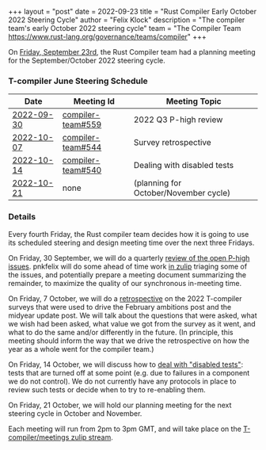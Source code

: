 +++
layout = "post"
date = 2022-09-23
title = "Rust Compiler Early October 2022 Steering Cycle"
author = "Felix Klock"
description = "The compiler team's early October 2022 steering cycle"
team = "The Compiler Team <https://www.rust-lang.org/governance/teams/compiler>"
+++

On [Friday, September 23rd][sep-23-zulip-archive], the Rust Compiler team had a planning meeting for the September/October 2022 steering cycle.

[sep-23-zulip-archive]: https://rust-lang.zulipchat.com/#narrow/stream/238009-t-compiler.2Fmeetings/topic/.5Bplanning.20meeting.5D.202022-09-23/near/300372578

### T-compiler June Steering Schedule

| Date           | Meeting Id            | Meeting Topic                         |
|----------------|-----------------------|---------------------------------------|
| [2022-09-30][] | [compiler-team#559][] | 2022 Q3 P-high review                 |
| [2022-10-07][] | [compiler-team#544][] | Survey retrospective                  |
| [2022-10-14][] | [compiler-team#540][] | Dealing with disabled tests           |
| [2022-10-21][] | none                  | (planning for October/November cycle) |

[2022-09-30]: https://calendar.google.com/event?action=TEMPLATE&tmeid=Mm9tM2VzOWszaWw0Z3RudWlhNzF0ZHMwbzMgNnU1cnJ0Y2U2bHJ0djA3cGZpM2RhbWdqdXNAZw&tmsrc=6u5rrtce6lrtv07pfi3damgjus%40group.calendar.google.com

[2022-10-07]: https://calendar.google.com/event?action=TEMPLATE&tmeid=NnA2bWtoaGQ5NnVudGkwdnM5aWZ1YmpqNG0gNnU1cnJ0Y2U2bHJ0djA3cGZpM2RhbWdqdXNAZw&tmsrc=6u5rrtce6lrtv07pfi3damgjus%40group.calendar.google.com

[2022-10-14]: https://calendar.google.com/event?action=TEMPLATE&tmeid=NW52ZGNhYzVrbWJxdG0yOTBpN2Q2ZmExaXIgNnU1cnJ0Y2U2bHJ0djA3cGZpM2RhbWdqdXNAZw&tmsrc=6u5rrtce6lrtv07pfi3damgjus%40group.calendar.google.com

[2022-10-21]: https://calendar.google.com/event?action=TEMPLATE&tmeid=MDJyYnJ1cGFtdWR1c2lnNjFmcHJ2b3JlODFfMjAyMjEwMjFUMTQwMDAwWiA2dTVycnRjZTZscnR2MDdwZmkzZGFtZ2p1c0Bn&tmsrc=6u5rrtce6lrtv07pfi3damgjus%40group.calendar.google.com&scp=ALL

[compiler-team#559]: https://github.com/rust-lang/compiler-team/issues/559
[compiler-team#544]: https://github.com/rust-lang/compiler-team/issues/544
[compiler-team#540]: https://github.com/rust-lang/compiler-team/issues/540

### Details

Every fourth Friday, the Rust compiler team decides how
it is going to use its scheduled steering and design meeting time over the next
three Fridays.

On Friday, 30 September, we will do a quarterly [review of the open P-high issues][compiler-team#559].
pnkfelix will do some ahead of time work [in zulip](https://rust-lang.zulipchat.com/#narrow/stream/131828-t-compiler/topic/reviewing.20P-high.20issues.202022.20.28Q3.29/near/300390068)
triaging
some of the issues, and potentially prepare a meeting document summarizing the
remainder, to maximize the quality of our synchronous in-meeting time.

On Friday, 7 October, we will do a [retrospective][compiler-team#544] on the 2022 T-compiler surveys
that were used to drive the February ambitions post and the midyear update post.
We will talk about the questions that were asked, what we wish had been asked,
what value we got from the survey as it went, and what to do the same and/or
differently in the future. (In principle, this meeting should inform the way
that we drive the retrospective on how the year as a whole went for the compiler
team.)

On Friday, 14 October, we will discuss how to [deal with "disabled tests"][compiler-team#540]:
tests that are turned off at some point (e.g. due to failures in a component we
do not control). We do not currently have any protocols in place to review such
tests or decide when to try to re-enabling them.

On Friday, 21 October, we will hold our planning meeting for the next steering
cycle in October and November.

Each meeting will run from 2pm to 3pm GMT, and will take place on the
[T-compiler/meetings zulip stream][zulip].

[zulip]: https://rust-lang.zulipchat.com/#narrow/stream/238009-t-compiler.2Fmeetings
